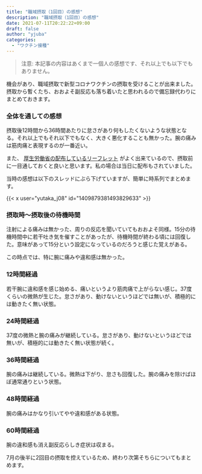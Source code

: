 ```yaml
---
title: "職域摂取（1回目）の感想"
description: "職域摂取（1回目）の感想"
date: 2021-07-11T20:22:22+09:00
draft: false
author: "yjuba"
categories:
  - "ワクチン接種"
---
```


> 注意: 本記事の内容はあくまで一個人の感想です、それ以上でも以下でもありません。

機会があり、職域摂取で新型コロナワクチンの摂取を受けることが出来ました。摂取から暫くたち、おおよそ副反応も落ち着いたと思われるので備忘録代わりにまとめておきます。

### 全体を通しての感想
摂取後12時間から36時間あたりに怠さがあり何もしたくないような状態となる。それ以上でもそれ以下でもなく、大きく悪化することも無かった。腕の痛みは筋肉痛と表現するのが一番近い。

また、 [厚生労働省の配布しているリーフレット](https://www.mhlw.go.jp/content/10900000/000782965.pdf) がよく出来ているので、摂取前に一目通しておくと良いと思います。私の場合は当日に配布もされていました。

当時の感想は以下のスレッドにぶら下げていますが、簡単に時系列でまとめます。

{{< x user="yutaka_j08" id="1409879381493829633" >}}

### 摂取時～摂取後の待機時間
注射による痛みは無かった、周りの反応を聞いていてもおおよそ同様。15分の待機時間中に若干吐き気を催すことがあったが、待機時間が終わる頃には回復した。意味があって15分という設定になっているのだろうと感じた覚えがある。

この時点では、特に腕に痛みや違和感は無かった。

### 12時間経過
若干腕に違和感を感じ始める、痛いというより筋肉痛で上がらない感じ。37度くらいの微熱が生じた。怠さがあり、動けないというほどでは無いが、積極的には動きたく無い状態。

### 24時間経過
37度の微熱と腕の痛みが継続している。怠さがあり、動けないというほどでは無いが、積極的には動きたく無い状態が続く。

### 36時間経過
腕の痛みは継続している。微熱は下がり、怠さも回復した。腕の痛みを除けばほぼ通常通りという状態。

### 48時間経過
腕の痛みはかなり引いてやや違和感がある状態。

### 60時間経過
腕の違和感も消え副反応らしき症状は収まる。

7月の後半に2回目の摂取を控えているため、終わり次第そちらについてもまとめます。
